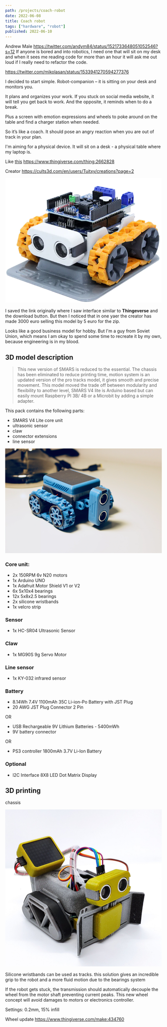 ```yaml
---
path: /projects/coach-robot
date: 2022-06-08
title: Coach robot
tags: ["hardware", "robot"]
published: 2022-06-10
---
```


Andrew Male https://twitter.com/andym84/status/1521733648051052546?s=12
If anyone is bored and into robotics, I need one that will sit on my desk and when it sees me reading code for more than an hour it will ask me out loud if I really need to refactor the code.


https://twitter.com/mikolasan/status/1533941270594277376

I decided to start simple. Robot-companion – it is sitting on your desk and monitors you. 

It plans and organizes your work.
If you stuck on social media website, it will tell you get back to work.
And the opposite, it reminds when to do a break.

Plus a screen with emotion expressions and wheels to poke around on the table and find a charger station when needed.

So it’s like a coach. It should pose an angry reaction when you are out of track in your plan.

I'm aiming for a physical device. It will sit on a desk - a physical table where my laptop is. 

Like [this](https://cults3d.com/en/3d-model/gadget/smars-v4-lite)
https://www.thingiverse.com/thing:2662828

Creator https://cults3d.com/en/users/Tuitxy/creations?page=2

![smars v4](./smars-v4.jpg)

I saved the link originally where I saw interface similar to **Thingeverse** and the download button. But then I noticed that in one yaer the creator has made 3000 euro selling this model by 5 euro for the zip.

Looks like a good business model for hobby. But I'm a guy from Soviet Union, which means I am okay to spend some time to recreate it by my own, because engineering is in my blood.


## 3D model description

> This new version of SMARS is reduced to the essential.
> The chassis has been eliminated to reduce printing time, motion system is an updated version of the pro tracks model, it gives smooth and precise movement.
> This model moved the trade off between modularity and flexibility to another level, 
> SMARS V4 lite is Arduino based but can easily mount Raspberry PI 3B/ 4B or a Microbit by adding a simple adapter.


This pack contains the following parts:

- SMARS V4 Lite core unit
- ultrasonic sensor
- claw
- connector extensions
- line sensor

![smars v4 blue](./smars-v4.webp)

### Core unit:

- 2x 150RPM 6v N20 motors
- 1x Arduino UNO
- 1x Adafruit Motor Shield V1 or V2
- 6x 5x10x4 bearings
- 12x 5x8x2.5 bearings
- 2x silicone wristbands
- 1x velcro strip

### Sensor

- 1x HC-SR04 Ultrasonic Sensor

### Claw

- 1x MG90S 9g Servo Motor

### Line sensor

- 1x KY-032 infrared sensor

### Battery

- 8.14Wh 7.4V 1100mAh 35C Li-ion-Po Battery with JST Plug
- 20 AWG JST Plug Connector 2 Pin

OR

- USB Rechargeable 9V Lithium Batteries - 5400mWh
- 9V battery connector

OR

- PS3 controller 1800mAh 3.7V Li-Ion Battery

### Optional

- I2C Interface 8X8 LED Dot Matrix Display

## 3D printing

chassis

![smars v4 lite](./smars-v4-lite.jpg)

Silicone wristbands can be used as tracks. this solution gives an incredible grip to the robot and a more fluid motion due to the bearings system

If the robot gets stuck, the transmission should automatically decouple the wheel from the motor shaft preventing current peaks. This new wheel concept will avoid damages to motors or electronics controller. 

Settings: 0.2mm, 15% infill

Wheel update https://www.thingiverse.com/make:434760